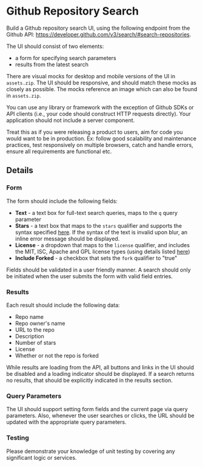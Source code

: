 # Github Repository Search

Build a Github repository search UI, using the following endpoint from the Github API: https://developer.github.com/v3/search/#search-repositories.

The UI should consist of two elements:
- a form for specifying search parameters
- results from the latest search

There are visual mocks for desktop and mobile versions of the UI in `assets.zip`. The UI should be responsive, and should match these mocks as closely as possible. The mocks reference an image which can also be found in `assets.zip`.

You can use any library or framework with the exception of Github SDKs or API clients (i.e., your code should construct HTTP requests directly). Your application should not include a server component.

Treat this as if you were releasing a product to users, aim for code you would want to be in production. Ex: follow good scalability and maintenance practices, test responsively on multiple browsers, catch and handle errors, ensure all requirements are functional etc. 

## Details

### Form

The form should include the following fields:

- **Text** - a text box for full-text search queries, maps to the `q` query parameter
- **Stars** - a text box that maps to the `stars` qualifier and supports the syntax specified [here](https://help.github.com/articles/searching-repositories/#search-based-on-the-number-of-stars-a-repository-has). If the syntax of the text is invalid upon blur, an inline error message should be displayed.
- **License** - a dropdown that maps to the `license` qualifier, and includes the MIT, ISC, Apache and GPL license types (using details listed [here](https://help.github.com/articles/licensing-a-repository/#searching-github-by-license-type))
- **Include Forked** - a checkbox that sets the `fork` qualifier to "true"

Fields should be validated in a user friendly manner.
A search should only be initiated when the user submits the form with valid field entries.

### Results

Each result should include the following data:

- Repo name
- Repo owner's name
- URL to the repo
- Description
- Number of stars
- License
- Whether or not the repo is forked

While results are loading from the API, all buttons and links in the UI should be disabled and a loading indicator should be displayed. If a search returns no results, that should be explicitly indicated in the results section.

### Query Parameters

The UI should support setting form fields and the current page via query parameters. Also, whenever the user searches or clicks, the URL should be updated with the appropriate query parameters.

### Testing

Please demonstrate your knowledge of unit testing by covering any significant logic or services. 
